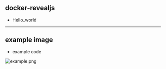 ## docker-revealjs

- Hello_world

---

## example image

- example code

![example.png](./assets/example.png)
